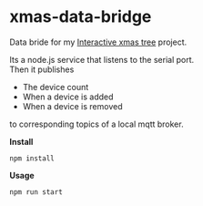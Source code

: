 # xmas-data-bridge

Data bride for my [Interactive xmas tree](https://github.com/fancyn3rd?tab=projects#interactive-xmas-tree) project.

Its a node.js service that listens to the serial port.  
Then it publishes

* The device count
* When a device is added
* When a device is removed

to corresponding topics of a local mqtt broker.

**Install**

    npm install


**Usage**

    npm run start
